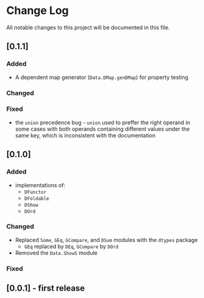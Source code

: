 
# Change Log
All notable changes to this project will be documented in this file.

## [0.1.1]

### Added
- A dependent map generator (`Data.DMap.genDMap`) for property testing

### Changed

### Fixed
- the `union` precedence bug - `union` used to preffer the right operand in some cases with both operands containing different values under the same key, which is inconsistent with the documentation

## [0.1.0]

### Added
- implementations of:
  - `DFunctor`
  - `DFoldable`
  - `DShow`
  - `DOrd`

### Changed
- Replaced `Some`, `GEq`, `GCompare`, and `DSum` modules with the `dtypes` package
  - `GEq` replaced by `DEq`, `GCompare` by `DOrd`
- Removed the `Data.ShowS` module

### Fixed

## [0.0.1] - first release
